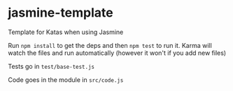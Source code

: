 # jasmine-template
Template for Katas when using Jasmine


Run `npm install` to get the deps and then `npm test` to run it. Karma will watch the files and run automatically (however it won't if you add new files)

Tests go in `test/base-test.js`

Code goes in the module in `src/code.js`
